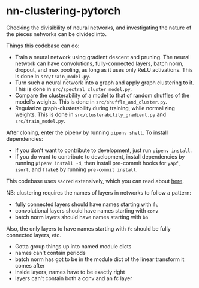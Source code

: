 # nn-clustering-pytorch
Checking the divisibility of neural networks, and investigating the nature of the pieces networks can be divided into.

Things this codebase can do:

- Train a neural network using gradient descent and pruning. The neural network can have convolutions, fully-connected layers, batch norm, dropout, and max pooling, as long as it uses only ReLU activations. This is done in `src/train_model.py`.
- Turn such a neural network into a graph and apply graph clustering to it. This is done in `src/spectral_cluster_model.py`.
- Compare the clusterability of a model to that of random shuffles of the model's weights. This is done in `src/shuffle_and_cluster.py`.
- Regularize graph-clusterability during training, while normalizing weights. This is done in `src/clusterability_gradient.py` and `src/train_model.py`.

After cloning, enter the pipenv by running `pipenv shell`. To install dependencies:

- if you don't want to contribute to development, just run `pipenv install`.
- if you do want to contribute to development, install dependencies by running `pipenv install -d`, then install pre-commit hooks for `yapf`, `isort`, and `flake8` by running `pre-commit install`.

This codebase uses `sacred` extensively, which you can read about [here](https://sacred.readthedocs.io/en/stable/).

NB: clustering requires the names of layers in networks to follow a pattern:

- fully connected layers should have names starting with `fc`
- convolutional layers should have names starting with `conv`
- batch norm layers should have names starting with `bn`

Also, the only layers to have names starting with `fc` should be fully connected layers, etc.

- Gotta group things up into named module dicts
- names can't contain periods
- batch norm has got to be in the module dict of the linear transform it comes after
- inside layers, names have to be exactly right
- layers can't contain both a conv and an fc layer
